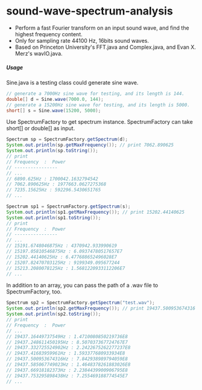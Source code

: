 # sound-wave-spectrum-analysis
- Perform a fast Fourier transform on an input sound wave, and find the highest frequency content.
- Only for sampling rate 44100 Hz, 16bits sound waves.
- Based on Princeton University's FFT.java and Complex.java, and Evan X. Merz's wavIO.java.

##### Usage
Sine.java is a testing class could generate sine wave. 
```java
// generate a 7000Hz sine wave for testing, and its length is 144.
double[] d = Sine.wave(7000.0, 144);
// generate a 15200Hz sine wave for testing, and its length is 5000.
short[] s = Sine.wave(15200, 5000);
```
Use SpectrumFactory to get spectrum instance.
SpectrumFactory can take short[] or double[] as input.
```java
Spectrum sp = SpectrumFactory.getSpectrum(d);
System.out.println(sp.getMaxFrequency()); // print 7062.890625
System.out.println(sp.toString());
// print 
// Frequency  :  Power
// ----------------
// ...
// 6890.625Hz : 1700042.1632794542
// 7062.890625Hz : 1977663.0627275368
// 7235.15625Hz : 592296.5430651765
// ...

Spectrum sp1 = SpectrumFactory.getSpectrum(s);
System.out.println(sp1.getMaxFrequency()); // print 15202.44140625
System.out.println(sp1.toString());
// print 
// Frequency  :  Power
// ----------------
// ...
// 15191.6748046875Hz : 4370942.933990619
// 15197.05810546875Hz : 6.09374780517657E7
// 15202.44140625Hz : 6.477688652496028E7
// 15207.82470703125Hz : 9199349.095677244
// 15213.2080078125Hz : 1.5681220933112206E7
// ...
```
In addition to an array, you can pass the path of a .wav file to SpectrumFactory, too.
```java
Spectrum sp2 = SpectrumFactory.getSpectrum("test.wav");
System.out.println(sp2.getMaxFrequency()); // print 19437.500953674316
System.out.println(sp2.toString());
// print 
// Frequency  :  Power
// ...
// 19437.16449737549Hz : 1.4710080850219736E8
// 19437.248611450195Hz : 8.507037367724767E7
// 19437.332725524902Hz : 2.2422675262277237E8
// 19437.41683959961Hz : 1.593377680933934E8
// 19437.500953674316Hz : 7.842938989794059E8
// 19437.585067749023Hz : 1.4648378261883026E8
// 19437.66918182373Hz : 2.2384439900906795E8
// 19437.753295898438Hz : 7.255469188774545E7
// ...
```